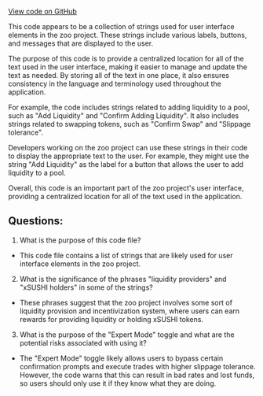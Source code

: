 [View code on GitHub](zoo-labs/zoo/blob/master/core/locale/es.json)

This code appears to be a collection of strings used for user interface elements in the zoo project. These strings include various labels, buttons, and messages that are displayed to the user. 

The purpose of this code is to provide a centralized location for all of the text used in the user interface, making it easier to manage and update the text as needed. By storing all of the text in one place, it also ensures consistency in the language and terminology used throughout the application.

For example, the code includes strings related to adding liquidity to a pool, such as "Add Liquidity" and "Confirm Adding Liquidity". It also includes strings related to swapping tokens, such as "Confirm Swap" and "Slippage tolerance". 

Developers working on the zoo project can use these strings in their code to display the appropriate text to the user. For example, they might use the string "Add Liquidity" as the label for a button that allows the user to add liquidity to a pool.

Overall, this code is an important part of the zoo project's user interface, providing a centralized location for all of the text used in the application.
## Questions: 
 1. What is the purpose of this code file?
- This code file contains a list of strings that are likely used for user interface elements in the zoo project.

2. What is the significance of the phrases "liquidity providers" and "xSUSHI holders" in some of the strings?
- These phrases suggest that the zoo project involves some sort of liquidity provision and incentivization system, where users can earn rewards for providing liquidity or holding xSUSHI tokens.

3. What is the purpose of the "Expert Mode" toggle and what are the potential risks associated with using it?
- The "Expert Mode" toggle likely allows users to bypass certain confirmation prompts and execute trades with higher slippage tolerance. However, the code warns that this can result in bad rates and lost funds, so users should only use it if they know what they are doing.